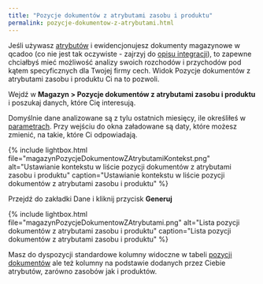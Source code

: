 ```yaml
---
title: "Pozycje dokumentów z atrybutami zasobu i produktu"
permalink: pozycje-dokumentow-z-atrybutami.html 
---
```


Jeśli używasz [atrybutów](/atrybuty) i ewidencjonujesz dokumenty magazynowe w qcadoo (co nie jest tak oczywiste - zajrzyj do [opisu integracji](/integracja-ERP)), to zapewne chciałbyś mieć możliwość analizy swoich rozchodów i przychodów pod kątem specyficznych dla Twojej firmy cech. Widok Pozycje dokumentów z atrybutami zasobu i produktu Ci na to pozwoli. 

Wejdź w **Magazyn > Pozycje dokumentów z atrybutami zasobu i produktu** i poszukaj danych, które Cię interesują.

Domyślnie dane analizowane są z tylu ostatnich miesięcy, ile określiłeś w [parametrach](/parametry-magazyn.html#parametry-pozycji-dokumentów-z-atrybutami). Przy wejściu do okna załadowane są daty, które możesz zmienić, na takie, które Ci odpowiadają.

{% include lightbox.html file="magazynPozycjeDokumentowZAtrybutamiKontekst.png" alt="Ustawianie kontekstu w liście pozycji dokumentów z atrybutami zasobu i produktu" caption="Ustawianie kontekstu w liście pozycji dokumentów z atrybutami zasobu i produktu" %}

Przejdź do zakładki Dane i kliknij przycisk **Generuj**

{% include lightbox.html file="magazynPozycjeDokumentowZAtrybutami.png" alt="Lista pozycji dokumentów z atrybutami zasobu i produktu" caption="Lista pozycji dokumentów z atrybutami zasobu i produktu" %}

Masz do dyspozycji standardowe kolumny widoczne w tabeli [pozycji dokumentów](/pozycje-dokumentow) ale też kolumny na podstawie dodanych przez Ciebie atrybutów, zarówno zasobów jak i produktów.
